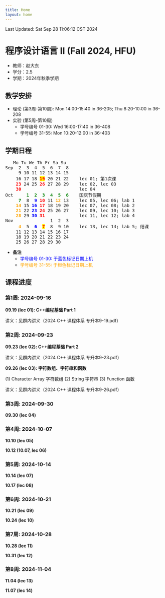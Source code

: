 ```yaml
---
title: Home
layout: home
---
```

Last Updated: Sat Sep 28 11:06:12 CST 2024

# 程序设计语言 II (Fall 2024, HFU)

-   教师：赵大东
-   学分：2.5
-   学期：2024年秋季学期

## 教学安排

- 理论 (第3周-第10周): Mon 14:00-15:40 in 36-205; Thu 8:20-10:00 in 36-208
- 实验 (第5周-第10周)
    - 学号编号 01-30: Wed 16:00-17:40 in 36-408
    - 学号编号 31-55: Mon 10:20-12:00 in 36-403

## 学期日程

<pre>	Mo Tu We Th Fr Sa Su
Sep	 2  3  4  5  6  7  8	
	 9 10 11 12 13 14 15	
	16 17 18 <span style="background:yellow; color: red;"><b>19</b></span> 20 21 22    lec 01; 第1次课
	<span style="color: red;"><b>23</b></span> 24 25 <span style="color: red;"><b>26</b></span> 27 28 29    lec 02, lec 03
	<span style="color: red;"><b>30</b></span>                      lec 04
Oct	    <span style="color: green;"><b>1  2  3  4  5  6</b></span>    国庆节假期
	<span style="color: green;"><b> 7</b></span>  8  <span style="color: blue;"><b>9</b></span> <span style="color: red;"><b>10</b></span> 11 <span style="color: orange;"><b>12</b></span> 13    lec 05, lec 06; lab 1
	<span style="color: orange;"><b>14</b></span> 15 <span style="color: blue;"><b>16</b></span> <span style="color: red;"><b>17</b></span> 18 19 20    lec 07, lec 08; lab 2
	<span style="color: orange;"><b>21</b></span> 22 <span style="color: blue;"><b>23</b></span> <span style="color: red;"><b>24</b></span> 25 26 27    lec 09, lec 10; lab 3
	<span style="color: orange;"><b>28</b></span> 29 <span style="color: blue;"><b>30</b></span> <span style="color: red;"><b>31</b></span>             lec 11, lec 12; lab 4
Nov	             1  2  3    
	 <span style="color: orange;"><b>4</b></span>  5  <span style="color: blue;"><b>6</b></span>  <span style="background:yellow; color: red"><b>7</b></span>  8  9 10    lec 13, lec 14; lab 5; 结课
	11 12 13 14 15 16 17    
	18 19 20 21 22 23 24    
	25 26 27 28 29 30       
</pre>


-   **备注**
    -   <span style="color: blue;">学号编号 01-30: 于蓝色标记日期上机</span>
    -   <span style="color: orange;">学号编号 31-55: 于橙色标记日期上机</span>

## 课程进度

### 第1周: 2024-09-16

**09.19 (lec 01): C++编程基础 Part 1**

讲义：见群内讲义（2024 C++ 课程体系 专升本9-19.pdf）

### 第2周: 2024-09-23

**09.23 (lec 02): C++编程基础 Part 2**

讲义：见群内讲义（2024 C++ 课程体系 专升本9-23.pdf）

**09.26 (lec 03): 字符数组、字符串和函数**

(1) Character Array 字符数组 (2) String 字符串 (3) Function 函数

讲义：见群内讲义（2024 C++ 课程体系 专升本9-26.pdf）

### 第3周: 2024-09-30

**09.30 (lec 04)**

### 第4周: 2024-10-07

**10.10 (lec 05)**

**10.12 (10.07, lec 06)**

### 第5周: 2024-10-14

**10.14  (lec 07)**

**10.17  (lec 08)**

### 第6周: 2024-10-21

**10.21  (lec 09)**

**10.24  (lec 10)**

### 第7周: 2024-10-28

**10.28  (lec 11)**

**10.31  (lec 12)**

### 第8周: 2024-11-04

**11.04  (lec 13)**

**11.07  (lec 14)**